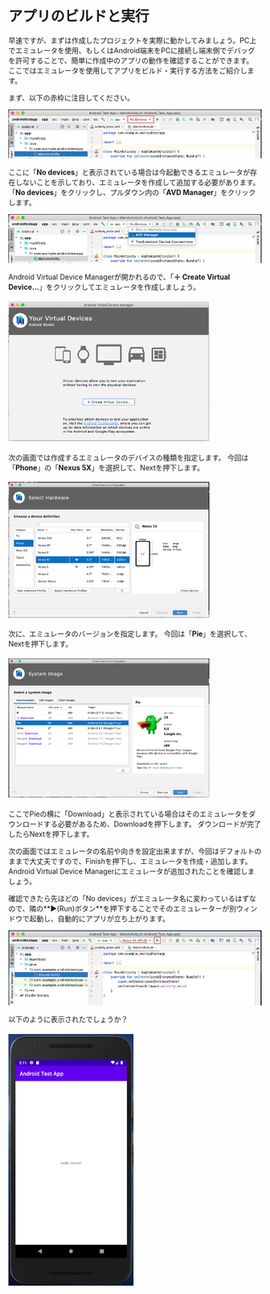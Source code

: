 # アプリのビルドと実行

早速ですが、まずは作成したプロジェクトを実際に動かしてみましょう。PC上でエミュレータを使用、もしくはAndroid端末をPCに接続し端末側でデバッグを許可することで、簡単に作成中のアプリの動作を確認することができます。 
ここではエミュレータを使用してアプリをビルド・実行する方法をご紹介します。

まず、以下の赤枠に注目してください。

![](images/03/01.png)

ここに「**No devices**」と表示されている場合は今起動できるエミュレータが存在しないことを示しており、エミュレータを作成して追加する必要があります。
「**No devices**」をクリックし、プルダウン内の「**AVD Manager**」をクリックします。

![](images/03/02.png)

Android Virtual Device Managerが開かれるので、「**＋ Create Virtual Device...**」をクリックしてエミュレータを作成しましょう。

#### <img src="images/03/03.png" width="400">

次の画面では作成するエミュレータのデバイスの種類を指定します。
今回は「**Phone**」の「**Nexus 5X**」を選択して、Nextを押下します。

#### <img src="images/03/04.png" width="400">

次に、エミュレータのバージョンを指定します。
今回は「**Pie**」を選択して、Nextを押下します。

#### <img src="images/03/05.png" width="400">

ここでPieの横に「Download」と表示されている場合はそのエミュレータをダウンロードする必要があるため、Downloadを押下します。
ダウンロードが完了したらNextを押下します。

<!-- ダウンロード中はandroidのバージョンの説明をする -->



次の画面ではエミュレータの名前や向きを設定出来ますが、今回はデフォルトのままで大丈夫ですので、Finishを押下し、エミュレータを作成・追加します。Android Virtual Device Managerにエミュレータが追加されたことを確認しましょう。

確認できたら先ほどの「No devices」がエミュレータ名に変わっているはずなので、隣の**▶︎(Run)ボタン**を押下することでそのエミュレーターが別ウィンドウで起動し、自動的にアプリが立ち上がります。 

![](images/03/06.png)

以下のように表示されたでしょうか？  

#### <img src="images/03/07.png" height="500">